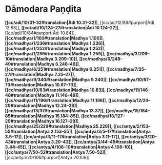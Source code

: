 # Dāmodara Paṇḍita

**[[cc/adi/10/31–32#translation|Ādi 10.31–32]]**, [[cc/adi/12/88#purport|Ādi 12.88]], **[[cc/adi/10/124–27#translation|Ādi 10.124–27]]**, [[cc/adi/10/84#purport|Ādi 10.84]], **[[cc/madhya/1/100#translation|Madhya 1.100]]**, **[[cc/madhya/1/236#translation|Madhya 1.236]]**, **[[cc/madhya/1/252#translation|Madhya 1.252]]**, **[[cc/madhya/1/259#translation|Madhya 1.259]]**, **[[cc/madhya/3/209–10#translation|Madhya 3.209–10]]**, **[[cc/madhya/6/248–49#translation|Madhya 6.248–49]]**, **[[cc/madhya/6/251#translation|Madhya 6.251]]**, **[[cc/madhya/7/25–27#translation|Madhya 7.25–27]]**, **[[cc/madhya/9/340#translation|Madhya 9.340]]**, **[[cc/madhya/10/67–73#translation|Madhya 10.67–73]]**, **[[cc/madhya/10/83#translation|Madhya 10.83]]**, **[[cc/madhya/11/146–48#translation|Madhya 11.146–48]]**, **[[cc/madhya/11/196#translation|Madhya 11.196]]**, **[[cc/madhya/12/24–29#translation|Madhya 12.24–29]]**, **[[cc/madhya/13/37#translation|Madhya 13.37]]**, **[[cc/madhya/15/184–85#translation|Madhya 15.184–85]]**, **[[cc/madhya/16/127–29#translation|Madhya 16.127–29]]**, **[[cc/madhya/25/229#translation|Madhya 25.229]]**, **[[cc/antya/2/153–55#translation|Antya 2.153–55]]**, **[[cc/antya/3/5–17#translation|Antya 3.5–17]]**, **[[cc/antya/3/11–17#translation|Antya 3.11–17]]**, **[[cc/antya/3/20–43#translation|Antya 3.20–43]]**, **[[cc/antya/3/44–45#translation|Antya 3.44–45]]**, **[[cc/antya/4/108–10#translation|Antya 4.108–10]]**, **[[cc/antya/7/50–52#translation|Antya 7.50–52]]**, [[cc/antya/20/106#purport|Antya 20.106]]

